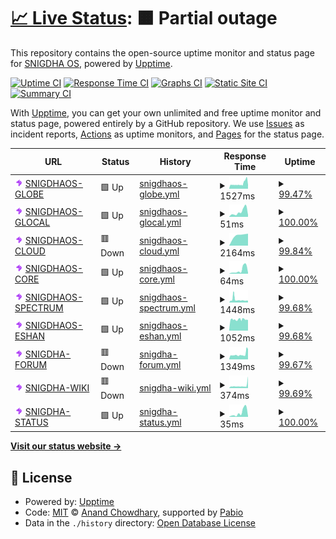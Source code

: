 # [📈 Live Status](https://snigdhalinux.github.io/snigdhaos-upptime): <!--live status--> **🟧 Partial outage**

This repository contains the open-source uptime monitor and status page for [SNIGDHA OS](https://snigdhaos.org), powered by [Upptime](https://github.com/upptime/upptime).

[![Uptime CI](https://github.com/snigdhalinux/snigdhaos-upptime/workflows/Uptime%20CI/badge.svg)](https://github.com/snigdhalinux/snigdhaos-upptime/actions?query=workflow%3A%22Uptime+CI%22)
[![Response Time CI](https://github.com/snigdhalinux/snigdhaos-upptime/workflows/Response%20Time%20CI/badge.svg)](https://github.com/snigdhalinux/snigdhaos-upptime/actions?query=workflow%3A%22Response+Time+CI%22)
[![Graphs CI](https://github.com/snigdhalinux/snigdhaos-upptime/workflows/Graphs%20CI/badge.svg)](https://github.com/snigdhalinux/snigdhaos-upptime/actions?query=workflow%3A%22Graphs+CI%22)
[![Static Site CI](https://github.com/snigdhalinux/snigdhaos-upptime/workflows/Static%20Site%20CI/badge.svg)](https://github.com/snigdhalinux/snigdhaos-upptime/actions?query=workflow%3A%22Static+Site+CI%22)
[![Summary CI](https://github.com/snigdhalinux/snigdhaos-upptime/workflows/Summary%20CI/badge.svg)](https://github.com/snigdhalinux/snigdhaos-upptime/actions?query=workflow%3A%22Summary+CI%22)

With [Upptime](https://upptime.js.org), you can get your own unlimited and free uptime monitor and status page, powered entirely by a GitHub repository. We use [Issues](https://github.com/snigdhalinux/snigdhaos-upptime/issues) as incident reports, [Actions](https://github.com/snigdhalinux/snigdhaos-upptime/actions) as uptime monitors, and [Pages](https://snigdhalinux.github.io/snigdhaos-upptime) for the status page.

<!--start: status pages-->
<!-- This summary is generated by Upptime (https://github.com/upptime/upptime) -->
<!-- Do not edit this manually, your changes will be overwritten -->
<!-- prettier-ignore -->
| URL | Status | History | Response Time | Uptime |
| --- | ------ | ------- | ------------- | ------ |
| <img alt="" src="https://raw.githubusercontent.com/snigdhalinux/snigdhaos-icon/master/usr/share/icons/snigdhaos/snigdhaos-purple.svg" height="13"> [SNIGDHAOS-GLOBE](https://snigdhaos.org) | 🟩 Up | [snigdhaos-globe.yml](https://github.com/snigdhalinux/snigdhaos-upptime/commits/HEAD/history/snigdhaos-globe.yml) | <details><summary><img alt="Response time graph" src="./graphs/snigdhaos-globe/response-time-week.png" height="20"> 1527ms</summary><br><a href="https://snigdhalinux.github.io/snigdhaos-upptime/history/snigdhaos-globe"><img alt="Response time 3952" src="https://img.shields.io/endpoint?url=https%3A%2F%2Fraw.githubusercontent.com%2Fsnigdhalinux%2Fsnigdhaos-upptime%2FHEAD%2Fapi%2Fsnigdhaos-globe%2Fresponse-time.json"></a><br><a href="https://snigdhalinux.github.io/snigdhaos-upptime/history/snigdhaos-globe"><img alt="24-hour response time 2386" src="https://img.shields.io/endpoint?url=https%3A%2F%2Fraw.githubusercontent.com%2Fsnigdhalinux%2Fsnigdhaos-upptime%2FHEAD%2Fapi%2Fsnigdhaos-globe%2Fresponse-time-day.json"></a><br><a href="https://snigdhalinux.github.io/snigdhaos-upptime/history/snigdhaos-globe"><img alt="7-day response time 1527" src="https://img.shields.io/endpoint?url=https%3A%2F%2Fraw.githubusercontent.com%2Fsnigdhalinux%2Fsnigdhaos-upptime%2FHEAD%2Fapi%2Fsnigdhaos-globe%2Fresponse-time-week.json"></a><br><a href="https://snigdhalinux.github.io/snigdhaos-upptime/history/snigdhaos-globe"><img alt="30-day response time 3952" src="https://img.shields.io/endpoint?url=https%3A%2F%2Fraw.githubusercontent.com%2Fsnigdhalinux%2Fsnigdhaos-upptime%2FHEAD%2Fapi%2Fsnigdhaos-globe%2Fresponse-time-month.json"></a><br><a href="https://snigdhalinux.github.io/snigdhaos-upptime/history/snigdhaos-globe"><img alt="1-year response time 3952" src="https://img.shields.io/endpoint?url=https%3A%2F%2Fraw.githubusercontent.com%2Fsnigdhalinux%2Fsnigdhaos-upptime%2FHEAD%2Fapi%2Fsnigdhaos-globe%2Fresponse-time-year.json"></a></details> | <details><summary><a href="https://snigdhalinux.github.io/snigdhaos-upptime/history/snigdhaos-globe">99.47%</a></summary><a href="https://snigdhalinux.github.io/snigdhaos-upptime/history/snigdhaos-globe"><img alt="All-time uptime 97.69%" src="https://img.shields.io/endpoint?url=https%3A%2F%2Fraw.githubusercontent.com%2Fsnigdhalinux%2Fsnigdhaos-upptime%2FHEAD%2Fapi%2Fsnigdhaos-globe%2Fuptime.json"></a><br><a href="https://snigdhalinux.github.io/snigdhaos-upptime/history/snigdhaos-globe"><img alt="24-hour uptime 100.00%" src="https://img.shields.io/endpoint?url=https%3A%2F%2Fraw.githubusercontent.com%2Fsnigdhalinux%2Fsnigdhaos-upptime%2FHEAD%2Fapi%2Fsnigdhaos-globe%2Fuptime-day.json"></a><br><a href="https://snigdhalinux.github.io/snigdhaos-upptime/history/snigdhaos-globe"><img alt="7-day uptime 99.47%" src="https://img.shields.io/endpoint?url=https%3A%2F%2Fraw.githubusercontent.com%2Fsnigdhalinux%2Fsnigdhaos-upptime%2FHEAD%2Fapi%2Fsnigdhaos-globe%2Fuptime-week.json"></a><br><a href="https://snigdhalinux.github.io/snigdhaos-upptime/history/snigdhaos-globe"><img alt="30-day uptime 97.69%" src="https://img.shields.io/endpoint?url=https%3A%2F%2Fraw.githubusercontent.com%2Fsnigdhalinux%2Fsnigdhaos-upptime%2FHEAD%2Fapi%2Fsnigdhaos-globe%2Fuptime-month.json"></a><br><a href="https://snigdhalinux.github.io/snigdhaos-upptime/history/snigdhaos-globe"><img alt="1-year uptime 97.69%" src="https://img.shields.io/endpoint?url=https%3A%2F%2Fraw.githubusercontent.com%2Fsnigdhalinux%2Fsnigdhaos-upptime%2FHEAD%2Fapi%2Fsnigdhaos-globe%2Fuptime-year.json"></a></details>
| <img alt="" src="https://raw.githubusercontent.com/snigdhalinux/snigdhaos-icon/master/usr/share/icons/snigdhaos/snigdhaos-purple.svg" height="13"> [SNIGDHAOS-GLOCAL](https:/snigdhalinux.github.io/) | 🟩 Up | [snigdhaos-glocal.yml](https://github.com/snigdhalinux/snigdhaos-upptime/commits/HEAD/history/snigdhaos-glocal.yml) | <details><summary><img alt="Response time graph" src="./graphs/snigdhaos-glocal/response-time-week.png" height="20"> 51ms</summary><br><a href="https://snigdhalinux.github.io/snigdhaos-upptime/history/snigdhaos-glocal"><img alt="Response time 63" src="https://img.shields.io/endpoint?url=https%3A%2F%2Fraw.githubusercontent.com%2Fsnigdhalinux%2Fsnigdhaos-upptime%2FHEAD%2Fapi%2Fsnigdhaos-glocal%2Fresponse-time.json"></a><br><a href="https://snigdhalinux.github.io/snigdhaos-upptime/history/snigdhaos-glocal"><img alt="24-hour response time 19" src="https://img.shields.io/endpoint?url=https%3A%2F%2Fraw.githubusercontent.com%2Fsnigdhalinux%2Fsnigdhaos-upptime%2FHEAD%2Fapi%2Fsnigdhaos-glocal%2Fresponse-time-day.json"></a><br><a href="https://snigdhalinux.github.io/snigdhaos-upptime/history/snigdhaos-glocal"><img alt="7-day response time 51" src="https://img.shields.io/endpoint?url=https%3A%2F%2Fraw.githubusercontent.com%2Fsnigdhalinux%2Fsnigdhaos-upptime%2FHEAD%2Fapi%2Fsnigdhaos-glocal%2Fresponse-time-week.json"></a><br><a href="https://snigdhalinux.github.io/snigdhaos-upptime/history/snigdhaos-glocal"><img alt="30-day response time 63" src="https://img.shields.io/endpoint?url=https%3A%2F%2Fraw.githubusercontent.com%2Fsnigdhalinux%2Fsnigdhaos-upptime%2FHEAD%2Fapi%2Fsnigdhaos-glocal%2Fresponse-time-month.json"></a><br><a href="https://snigdhalinux.github.io/snigdhaos-upptime/history/snigdhaos-glocal"><img alt="1-year response time 63" src="https://img.shields.io/endpoint?url=https%3A%2F%2Fraw.githubusercontent.com%2Fsnigdhalinux%2Fsnigdhaos-upptime%2FHEAD%2Fapi%2Fsnigdhaos-glocal%2Fresponse-time-year.json"></a></details> | <details><summary><a href="https://snigdhalinux.github.io/snigdhaos-upptime/history/snigdhaos-glocal">100.00%</a></summary><a href="https://snigdhalinux.github.io/snigdhaos-upptime/history/snigdhaos-glocal"><img alt="All-time uptime 100.00%" src="https://img.shields.io/endpoint?url=https%3A%2F%2Fraw.githubusercontent.com%2Fsnigdhalinux%2Fsnigdhaos-upptime%2FHEAD%2Fapi%2Fsnigdhaos-glocal%2Fuptime.json"></a><br><a href="https://snigdhalinux.github.io/snigdhaos-upptime/history/snigdhaos-glocal"><img alt="24-hour uptime 100.00%" src="https://img.shields.io/endpoint?url=https%3A%2F%2Fraw.githubusercontent.com%2Fsnigdhalinux%2Fsnigdhaos-upptime%2FHEAD%2Fapi%2Fsnigdhaos-glocal%2Fuptime-day.json"></a><br><a href="https://snigdhalinux.github.io/snigdhaos-upptime/history/snigdhaos-glocal"><img alt="7-day uptime 100.00%" src="https://img.shields.io/endpoint?url=https%3A%2F%2Fraw.githubusercontent.com%2Fsnigdhalinux%2Fsnigdhaos-upptime%2FHEAD%2Fapi%2Fsnigdhaos-glocal%2Fuptime-week.json"></a><br><a href="https://snigdhalinux.github.io/snigdhaos-upptime/history/snigdhaos-glocal"><img alt="30-day uptime 100.00%" src="https://img.shields.io/endpoint?url=https%3A%2F%2Fraw.githubusercontent.com%2Fsnigdhalinux%2Fsnigdhaos-upptime%2FHEAD%2Fapi%2Fsnigdhaos-glocal%2Fuptime-month.json"></a><br><a href="https://snigdhalinux.github.io/snigdhaos-upptime/history/snigdhaos-glocal"><img alt="1-year uptime 100.00%" src="https://img.shields.io/endpoint?url=https%3A%2F%2Fraw.githubusercontent.com%2Fsnigdhalinux%2Fsnigdhaos-upptime%2FHEAD%2Fapi%2Fsnigdhaos-glocal%2Fuptime-year.json"></a></details>
| <img alt="" src="https://raw.githubusercontent.com/snigdhalinux/snigdhaos-icon/master/usr/share/icons/snigdhaos/snigdhaos-purple.svg" height="13"> [SNIGDHAOS-CLOUD](https://cloud.snigdhaos.org) | 🟥 Down | [snigdhaos-cloud.yml](https://github.com/snigdhalinux/snigdhaos-upptime/commits/HEAD/history/snigdhaos-cloud.yml) | <details><summary><img alt="Response time graph" src="./graphs/snigdhaos-cloud/response-time-week.png" height="20"> 2164ms</summary><br><a href="https://snigdhalinux.github.io/snigdhaos-upptime/history/snigdhaos-cloud"><img alt="Response time 2164" src="https://img.shields.io/endpoint?url=https%3A%2F%2Fraw.githubusercontent.com%2Fsnigdhalinux%2Fsnigdhaos-upptime%2FHEAD%2Fapi%2Fsnigdhaos-cloud%2Fresponse-time.json"></a><br><a href="https://snigdhalinux.github.io/snigdhaos-upptime/history/snigdhaos-cloud"><img alt="24-hour response time 2367" src="https://img.shields.io/endpoint?url=https%3A%2F%2Fraw.githubusercontent.com%2Fsnigdhalinux%2Fsnigdhaos-upptime%2FHEAD%2Fapi%2Fsnigdhaos-cloud%2Fresponse-time-day.json"></a><br><a href="https://snigdhalinux.github.io/snigdhaos-upptime/history/snigdhaos-cloud"><img alt="7-day response time 2164" src="https://img.shields.io/endpoint?url=https%3A%2F%2Fraw.githubusercontent.com%2Fsnigdhalinux%2Fsnigdhaos-upptime%2FHEAD%2Fapi%2Fsnigdhaos-cloud%2Fresponse-time-week.json"></a><br><a href="https://snigdhalinux.github.io/snigdhaos-upptime/history/snigdhaos-cloud"><img alt="30-day response time 2164" src="https://img.shields.io/endpoint?url=https%3A%2F%2Fraw.githubusercontent.com%2Fsnigdhalinux%2Fsnigdhaos-upptime%2FHEAD%2Fapi%2Fsnigdhaos-cloud%2Fresponse-time-month.json"></a><br><a href="https://snigdhalinux.github.io/snigdhaos-upptime/history/snigdhaos-cloud"><img alt="1-year response time 2164" src="https://img.shields.io/endpoint?url=https%3A%2F%2Fraw.githubusercontent.com%2Fsnigdhalinux%2Fsnigdhaos-upptime%2FHEAD%2Fapi%2Fsnigdhaos-cloud%2Fresponse-time-year.json"></a></details> | <details><summary><a href="https://snigdhalinux.github.io/snigdhaos-upptime/history/snigdhaos-cloud">99.84%</a></summary><a href="https://snigdhalinux.github.io/snigdhaos-upptime/history/snigdhaos-cloud"><img alt="All-time uptime 99.84%" src="https://img.shields.io/endpoint?url=https%3A%2F%2Fraw.githubusercontent.com%2Fsnigdhalinux%2Fsnigdhaos-upptime%2FHEAD%2Fapi%2Fsnigdhaos-cloud%2Fuptime.json"></a><br><a href="https://snigdhalinux.github.io/snigdhaos-upptime/history/snigdhaos-cloud"><img alt="24-hour uptime 99.78%" src="https://img.shields.io/endpoint?url=https%3A%2F%2Fraw.githubusercontent.com%2Fsnigdhalinux%2Fsnigdhaos-upptime%2FHEAD%2Fapi%2Fsnigdhaos-cloud%2Fuptime-day.json"></a><br><a href="https://snigdhalinux.github.io/snigdhaos-upptime/history/snigdhaos-cloud"><img alt="7-day uptime 99.84%" src="https://img.shields.io/endpoint?url=https%3A%2F%2Fraw.githubusercontent.com%2Fsnigdhalinux%2Fsnigdhaos-upptime%2FHEAD%2Fapi%2Fsnigdhaos-cloud%2Fuptime-week.json"></a><br><a href="https://snigdhalinux.github.io/snigdhaos-upptime/history/snigdhaos-cloud"><img alt="30-day uptime 99.84%" src="https://img.shields.io/endpoint?url=https%3A%2F%2Fraw.githubusercontent.com%2Fsnigdhalinux%2Fsnigdhaos-upptime%2FHEAD%2Fapi%2Fsnigdhaos-cloud%2Fuptime-month.json"></a><br><a href="https://snigdhalinux.github.io/snigdhaos-upptime/history/snigdhaos-cloud"><img alt="1-year uptime 99.84%" src="https://img.shields.io/endpoint?url=https%3A%2F%2Fraw.githubusercontent.com%2Fsnigdhalinux%2Fsnigdhaos-upptime%2FHEAD%2Fapi%2Fsnigdhaos-cloud%2Fuptime-year.json"></a></details>
| <img alt="" src="https://raw.githubusercontent.com/snigdhalinux/snigdhaos-icon/master/usr/share/icons/snigdhaos/snigdhaos-purple.svg" height="13"> [SNIGDHAOS-CORE](https://snigdhalinux.github.io/snigdhaos-core) | 🟩 Up | [snigdhaos-core.yml](https://github.com/snigdhalinux/snigdhaos-upptime/commits/HEAD/history/snigdhaos-core.yml) | <details><summary><img alt="Response time graph" src="./graphs/snigdhaos-core/response-time-week.png" height="20"> 64ms</summary><br><a href="https://snigdhalinux.github.io/snigdhaos-upptime/history/snigdhaos-core"><img alt="Response time 238" src="https://img.shields.io/endpoint?url=https%3A%2F%2Fraw.githubusercontent.com%2Fsnigdhalinux%2Fsnigdhaos-upptime%2FHEAD%2Fapi%2Fsnigdhaos-core%2Fresponse-time.json"></a><br><a href="https://snigdhalinux.github.io/snigdhaos-upptime/history/snigdhaos-core"><img alt="24-hour response time 19" src="https://img.shields.io/endpoint?url=https%3A%2F%2Fraw.githubusercontent.com%2Fsnigdhalinux%2Fsnigdhaos-upptime%2FHEAD%2Fapi%2Fsnigdhaos-core%2Fresponse-time-day.json"></a><br><a href="https://snigdhalinux.github.io/snigdhaos-upptime/history/snigdhaos-core"><img alt="7-day response time 64" src="https://img.shields.io/endpoint?url=https%3A%2F%2Fraw.githubusercontent.com%2Fsnigdhalinux%2Fsnigdhaos-upptime%2FHEAD%2Fapi%2Fsnigdhaos-core%2Fresponse-time-week.json"></a><br><a href="https://snigdhalinux.github.io/snigdhaos-upptime/history/snigdhaos-core"><img alt="30-day response time 238" src="https://img.shields.io/endpoint?url=https%3A%2F%2Fraw.githubusercontent.com%2Fsnigdhalinux%2Fsnigdhaos-upptime%2FHEAD%2Fapi%2Fsnigdhaos-core%2Fresponse-time-month.json"></a><br><a href="https://snigdhalinux.github.io/snigdhaos-upptime/history/snigdhaos-core"><img alt="1-year response time 238" src="https://img.shields.io/endpoint?url=https%3A%2F%2Fraw.githubusercontent.com%2Fsnigdhalinux%2Fsnigdhaos-upptime%2FHEAD%2Fapi%2Fsnigdhaos-core%2Fresponse-time-year.json"></a></details> | <details><summary><a href="https://snigdhalinux.github.io/snigdhaos-upptime/history/snigdhaos-core">100.00%</a></summary><a href="https://snigdhalinux.github.io/snigdhaos-upptime/history/snigdhaos-core"><img alt="All-time uptime 99.52%" src="https://img.shields.io/endpoint?url=https%3A%2F%2Fraw.githubusercontent.com%2Fsnigdhalinux%2Fsnigdhaos-upptime%2FHEAD%2Fapi%2Fsnigdhaos-core%2Fuptime.json"></a><br><a href="https://snigdhalinux.github.io/snigdhaos-upptime/history/snigdhaos-core"><img alt="24-hour uptime 100.00%" src="https://img.shields.io/endpoint?url=https%3A%2F%2Fraw.githubusercontent.com%2Fsnigdhalinux%2Fsnigdhaos-upptime%2FHEAD%2Fapi%2Fsnigdhaos-core%2Fuptime-day.json"></a><br><a href="https://snigdhalinux.github.io/snigdhaos-upptime/history/snigdhaos-core"><img alt="7-day uptime 100.00%" src="https://img.shields.io/endpoint?url=https%3A%2F%2Fraw.githubusercontent.com%2Fsnigdhalinux%2Fsnigdhaos-upptime%2FHEAD%2Fapi%2Fsnigdhaos-core%2Fuptime-week.json"></a><br><a href="https://snigdhalinux.github.io/snigdhaos-upptime/history/snigdhaos-core"><img alt="30-day uptime 99.52%" src="https://img.shields.io/endpoint?url=https%3A%2F%2Fraw.githubusercontent.com%2Fsnigdhalinux%2Fsnigdhaos-upptime%2FHEAD%2Fapi%2Fsnigdhaos-core%2Fuptime-month.json"></a><br><a href="https://snigdhalinux.github.io/snigdhaos-upptime/history/snigdhaos-core"><img alt="1-year uptime 99.52%" src="https://img.shields.io/endpoint?url=https%3A%2F%2Fraw.githubusercontent.com%2Fsnigdhalinux%2Fsnigdhaos-upptime%2FHEAD%2Fapi%2Fsnigdhaos-core%2Fuptime-year.json"></a></details>
| <img alt="" src="https://raw.githubusercontent.com/snigdhalinux/snigdhaos-icon/master/usr/share/icons/snigdhaos/snigdhaos-purple.svg" height="13"> [SNIGDHAOS-SPECTRUM](https://build.snigdhaos.org/) | 🟩 Up | [snigdhaos-spectrum.yml](https://github.com/snigdhalinux/snigdhaos-upptime/commits/HEAD/history/snigdhaos-spectrum.yml) | <details><summary><img alt="Response time graph" src="./graphs/snigdhaos-spectrum/response-time-week.png" height="20"> 1448ms</summary><br><a href="https://snigdhalinux.github.io/snigdhaos-upptime/history/snigdhaos-spectrum"><img alt="Response time 1357" src="https://img.shields.io/endpoint?url=https%3A%2F%2Fraw.githubusercontent.com%2Fsnigdhalinux%2Fsnigdhaos-upptime%2FHEAD%2Fapi%2Fsnigdhaos-spectrum%2Fresponse-time.json"></a><br><a href="https://snigdhalinux.github.io/snigdhaos-upptime/history/snigdhaos-spectrum"><img alt="24-hour response time 1003" src="https://img.shields.io/endpoint?url=https%3A%2F%2Fraw.githubusercontent.com%2Fsnigdhalinux%2Fsnigdhaos-upptime%2FHEAD%2Fapi%2Fsnigdhaos-spectrum%2Fresponse-time-day.json"></a><br><a href="https://snigdhalinux.github.io/snigdhaos-upptime/history/snigdhaos-spectrum"><img alt="7-day response time 1448" src="https://img.shields.io/endpoint?url=https%3A%2F%2Fraw.githubusercontent.com%2Fsnigdhalinux%2Fsnigdhaos-upptime%2FHEAD%2Fapi%2Fsnigdhaos-spectrum%2Fresponse-time-week.json"></a><br><a href="https://snigdhalinux.github.io/snigdhaos-upptime/history/snigdhaos-spectrum"><img alt="30-day response time 1357" src="https://img.shields.io/endpoint?url=https%3A%2F%2Fraw.githubusercontent.com%2Fsnigdhalinux%2Fsnigdhaos-upptime%2FHEAD%2Fapi%2Fsnigdhaos-spectrum%2Fresponse-time-month.json"></a><br><a href="https://snigdhalinux.github.io/snigdhaos-upptime/history/snigdhaos-spectrum"><img alt="1-year response time 1357" src="https://img.shields.io/endpoint?url=https%3A%2F%2Fraw.githubusercontent.com%2Fsnigdhalinux%2Fsnigdhaos-upptime%2FHEAD%2Fapi%2Fsnigdhaos-spectrum%2Fresponse-time-year.json"></a></details> | <details><summary><a href="https://snigdhalinux.github.io/snigdhaos-upptime/history/snigdhaos-spectrum">99.68%</a></summary><a href="https://snigdhalinux.github.io/snigdhaos-upptime/history/snigdhaos-spectrum"><img alt="All-time uptime 90.38%" src="https://img.shields.io/endpoint?url=https%3A%2F%2Fraw.githubusercontent.com%2Fsnigdhalinux%2Fsnigdhaos-upptime%2FHEAD%2Fapi%2Fsnigdhaos-spectrum%2Fuptime.json"></a><br><a href="https://snigdhalinux.github.io/snigdhaos-upptime/history/snigdhaos-spectrum"><img alt="24-hour uptime 100.00%" src="https://img.shields.io/endpoint?url=https%3A%2F%2Fraw.githubusercontent.com%2Fsnigdhalinux%2Fsnigdhaos-upptime%2FHEAD%2Fapi%2Fsnigdhaos-spectrum%2Fuptime-day.json"></a><br><a href="https://snigdhalinux.github.io/snigdhaos-upptime/history/snigdhaos-spectrum"><img alt="7-day uptime 99.68%" src="https://img.shields.io/endpoint?url=https%3A%2F%2Fraw.githubusercontent.com%2Fsnigdhalinux%2Fsnigdhaos-upptime%2FHEAD%2Fapi%2Fsnigdhaos-spectrum%2Fuptime-week.json"></a><br><a href="https://snigdhalinux.github.io/snigdhaos-upptime/history/snigdhaos-spectrum"><img alt="30-day uptime 90.38%" src="https://img.shields.io/endpoint?url=https%3A%2F%2Fraw.githubusercontent.com%2Fsnigdhalinux%2Fsnigdhaos-upptime%2FHEAD%2Fapi%2Fsnigdhaos-spectrum%2Fuptime-month.json"></a><br><a href="https://snigdhalinux.github.io/snigdhaos-upptime/history/snigdhaos-spectrum"><img alt="1-year uptime 90.38%" src="https://img.shields.io/endpoint?url=https%3A%2F%2Fraw.githubusercontent.com%2Fsnigdhalinux%2Fsnigdhaos-upptime%2FHEAD%2Fapi%2Fsnigdhaos-spectrum%2Fuptime-year.json"></a></details>
| <img alt="" src="https://raw.githubusercontent.com/snigdhalinux/snigdhaos-icon/master/usr/share/icons/snigdhaos/snigdhaos-purple.svg" height="13"> [SNIGDHAOS-ESHAN](https://eshan.snigdhaos.org/) | 🟩 Up | [snigdhaos-eshan.yml](https://github.com/snigdhalinux/snigdhaos-upptime/commits/HEAD/history/snigdhaos-eshan.yml) | <details><summary><img alt="Response time graph" src="./graphs/snigdhaos-eshan/response-time-week.png" height="20"> 1052ms</summary><br><a href="https://snigdhalinux.github.io/snigdhaos-upptime/history/snigdhaos-eshan"><img alt="Response time 2328" src="https://img.shields.io/endpoint?url=https%3A%2F%2Fraw.githubusercontent.com%2Fsnigdhalinux%2Fsnigdhaos-upptime%2FHEAD%2Fapi%2Fsnigdhaos-eshan%2Fresponse-time.json"></a><br><a href="https://snigdhalinux.github.io/snigdhaos-upptime/history/snigdhaos-eshan"><img alt="24-hour response time 997" src="https://img.shields.io/endpoint?url=https%3A%2F%2Fraw.githubusercontent.com%2Fsnigdhalinux%2Fsnigdhaos-upptime%2FHEAD%2Fapi%2Fsnigdhaos-eshan%2Fresponse-time-day.json"></a><br><a href="https://snigdhalinux.github.io/snigdhaos-upptime/history/snigdhaos-eshan"><img alt="7-day response time 1052" src="https://img.shields.io/endpoint?url=https%3A%2F%2Fraw.githubusercontent.com%2Fsnigdhalinux%2Fsnigdhaos-upptime%2FHEAD%2Fapi%2Fsnigdhaos-eshan%2Fresponse-time-week.json"></a><br><a href="https://snigdhalinux.github.io/snigdhaos-upptime/history/snigdhaos-eshan"><img alt="30-day response time 2328" src="https://img.shields.io/endpoint?url=https%3A%2F%2Fraw.githubusercontent.com%2Fsnigdhalinux%2Fsnigdhaos-upptime%2FHEAD%2Fapi%2Fsnigdhaos-eshan%2Fresponse-time-month.json"></a><br><a href="https://snigdhalinux.github.io/snigdhaos-upptime/history/snigdhaos-eshan"><img alt="1-year response time 2328" src="https://img.shields.io/endpoint?url=https%3A%2F%2Fraw.githubusercontent.com%2Fsnigdhalinux%2Fsnigdhaos-upptime%2FHEAD%2Fapi%2Fsnigdhaos-eshan%2Fresponse-time-year.json"></a></details> | <details><summary><a href="https://snigdhalinux.github.io/snigdhaos-upptime/history/snigdhaos-eshan">99.68%</a></summary><a href="https://snigdhalinux.github.io/snigdhaos-upptime/history/snigdhaos-eshan"><img alt="All-time uptime 98.85%" src="https://img.shields.io/endpoint?url=https%3A%2F%2Fraw.githubusercontent.com%2Fsnigdhalinux%2Fsnigdhaos-upptime%2FHEAD%2Fapi%2Fsnigdhaos-eshan%2Fuptime.json"></a><br><a href="https://snigdhalinux.github.io/snigdhaos-upptime/history/snigdhaos-eshan"><img alt="24-hour uptime 100.00%" src="https://img.shields.io/endpoint?url=https%3A%2F%2Fraw.githubusercontent.com%2Fsnigdhalinux%2Fsnigdhaos-upptime%2FHEAD%2Fapi%2Fsnigdhaos-eshan%2Fuptime-day.json"></a><br><a href="https://snigdhalinux.github.io/snigdhaos-upptime/history/snigdhaos-eshan"><img alt="7-day uptime 99.68%" src="https://img.shields.io/endpoint?url=https%3A%2F%2Fraw.githubusercontent.com%2Fsnigdhalinux%2Fsnigdhaos-upptime%2FHEAD%2Fapi%2Fsnigdhaos-eshan%2Fuptime-week.json"></a><br><a href="https://snigdhalinux.github.io/snigdhaos-upptime/history/snigdhaos-eshan"><img alt="30-day uptime 98.85%" src="https://img.shields.io/endpoint?url=https%3A%2F%2Fraw.githubusercontent.com%2Fsnigdhalinux%2Fsnigdhaos-upptime%2FHEAD%2Fapi%2Fsnigdhaos-eshan%2Fuptime-month.json"></a><br><a href="https://snigdhalinux.github.io/snigdhaos-upptime/history/snigdhaos-eshan"><img alt="1-year uptime 98.85%" src="https://img.shields.io/endpoint?url=https%3A%2F%2Fraw.githubusercontent.com%2Fsnigdhalinux%2Fsnigdhaos-upptime%2FHEAD%2Fapi%2Fsnigdhaos-eshan%2Fuptime-year.json"></a></details>
| <img alt="" src="https://raw.githubusercontent.com/snigdhalinux/snigdhaos-icon/master/usr/share/icons/snigdhaos/snigdhaos-purple.svg" height="13"> [SNIGDHA-FORUM](https://forum.snigdhaos.org) | 🟥 Down | [snigdha-forum.yml](https://github.com/snigdhalinux/snigdhaos-upptime/commits/HEAD/history/snigdha-forum.yml) | <details><summary><img alt="Response time graph" src="./graphs/snigdha-forum/response-time-week.png" height="20"> 1349ms</summary><br><a href="https://snigdhalinux.github.io/snigdhaos-upptime/history/snigdha-forum"><img alt="Response time 2712" src="https://img.shields.io/endpoint?url=https%3A%2F%2Fraw.githubusercontent.com%2Fsnigdhalinux%2Fsnigdhaos-upptime%2FHEAD%2Fapi%2Fsnigdha-forum%2Fresponse-time.json"></a><br><a href="https://snigdhalinux.github.io/snigdhaos-upptime/history/snigdha-forum"><img alt="24-hour response time 2380" src="https://img.shields.io/endpoint?url=https%3A%2F%2Fraw.githubusercontent.com%2Fsnigdhalinux%2Fsnigdhaos-upptime%2FHEAD%2Fapi%2Fsnigdha-forum%2Fresponse-time-day.json"></a><br><a href="https://snigdhalinux.github.io/snigdhaos-upptime/history/snigdha-forum"><img alt="7-day response time 1349" src="https://img.shields.io/endpoint?url=https%3A%2F%2Fraw.githubusercontent.com%2Fsnigdhalinux%2Fsnigdhaos-upptime%2FHEAD%2Fapi%2Fsnigdha-forum%2Fresponse-time-week.json"></a><br><a href="https://snigdhalinux.github.io/snigdhaos-upptime/history/snigdha-forum"><img alt="30-day response time 2656" src="https://img.shields.io/endpoint?url=https%3A%2F%2Fraw.githubusercontent.com%2Fsnigdhalinux%2Fsnigdhaos-upptime%2FHEAD%2Fapi%2Fsnigdha-forum%2Fresponse-time-month.json"></a><br><a href="https://snigdhalinux.github.io/snigdhaos-upptime/history/snigdha-forum"><img alt="1-year response time 2712" src="https://img.shields.io/endpoint?url=https%3A%2F%2Fraw.githubusercontent.com%2Fsnigdhalinux%2Fsnigdhaos-upptime%2FHEAD%2Fapi%2Fsnigdha-forum%2Fresponse-time-year.json"></a></details> | <details><summary><a href="https://snigdhalinux.github.io/snigdhaos-upptime/history/snigdha-forum">99.67%</a></summary><a href="https://snigdhalinux.github.io/snigdhaos-upptime/history/snigdha-forum"><img alt="All-time uptime 89.23%" src="https://img.shields.io/endpoint?url=https%3A%2F%2Fraw.githubusercontent.com%2Fsnigdhalinux%2Fsnigdhaos-upptime%2FHEAD%2Fapi%2Fsnigdha-forum%2Fuptime.json"></a><br><a href="https://snigdhalinux.github.io/snigdhaos-upptime/history/snigdha-forum"><img alt="24-hour uptime 99.89%" src="https://img.shields.io/endpoint?url=https%3A%2F%2Fraw.githubusercontent.com%2Fsnigdhalinux%2Fsnigdhaos-upptime%2FHEAD%2Fapi%2Fsnigdha-forum%2Fuptime-day.json"></a><br><a href="https://snigdhalinux.github.io/snigdhaos-upptime/history/snigdha-forum"><img alt="7-day uptime 99.67%" src="https://img.shields.io/endpoint?url=https%3A%2F%2Fraw.githubusercontent.com%2Fsnigdhalinux%2Fsnigdhaos-upptime%2FHEAD%2Fapi%2Fsnigdha-forum%2Fuptime-week.json"></a><br><a href="https://snigdhalinux.github.io/snigdhaos-upptime/history/snigdha-forum"><img alt="30-day uptime 95.08%" src="https://img.shields.io/endpoint?url=https%3A%2F%2Fraw.githubusercontent.com%2Fsnigdhalinux%2Fsnigdhaos-upptime%2FHEAD%2Fapi%2Fsnigdha-forum%2Fuptime-month.json"></a><br><a href="https://snigdhalinux.github.io/snigdhaos-upptime/history/snigdha-forum"><img alt="1-year uptime 89.23%" src="https://img.shields.io/endpoint?url=https%3A%2F%2Fraw.githubusercontent.com%2Fsnigdhalinux%2Fsnigdhaos-upptime%2FHEAD%2Fapi%2Fsnigdha-forum%2Fuptime-year.json"></a></details>
| <img alt="" src="https://raw.githubusercontent.com/snigdhalinux/snigdhaos-icon/master/usr/share/icons/snigdhaos/snigdhaos-purple.svg" height="13"> [SNIGDHA-WIKI](https://forum.snigdhaos.org) | 🟥 Down | [snigdha-wiki.yml](https://github.com/snigdhalinux/snigdhaos-upptime/commits/HEAD/history/snigdha-wiki.yml) | <details><summary><img alt="Response time graph" src="./graphs/snigdha-wiki/response-time-week.png" height="20"> 374ms</summary><br><a href="https://snigdhalinux.github.io/snigdhaos-upptime/history/snigdha-wiki"><img alt="Response time 1681" src="https://img.shields.io/endpoint?url=https%3A%2F%2Fraw.githubusercontent.com%2Fsnigdhalinux%2Fsnigdhaos-upptime%2FHEAD%2Fapi%2Fsnigdha-wiki%2Fresponse-time.json"></a><br><a href="https://snigdhalinux.github.io/snigdhaos-upptime/history/snigdha-wiki"><img alt="24-hour response time 1822" src="https://img.shields.io/endpoint?url=https%3A%2F%2Fraw.githubusercontent.com%2Fsnigdhalinux%2Fsnigdhaos-upptime%2FHEAD%2Fapi%2Fsnigdha-wiki%2Fresponse-time-day.json"></a><br><a href="https://snigdhalinux.github.io/snigdhaos-upptime/history/snigdha-wiki"><img alt="7-day response time 374" src="https://img.shields.io/endpoint?url=https%3A%2F%2Fraw.githubusercontent.com%2Fsnigdhalinux%2Fsnigdhaos-upptime%2FHEAD%2Fapi%2Fsnigdha-wiki%2Fresponse-time-week.json"></a><br><a href="https://snigdhalinux.github.io/snigdhaos-upptime/history/snigdha-wiki"><img alt="30-day response time 1506" src="https://img.shields.io/endpoint?url=https%3A%2F%2Fraw.githubusercontent.com%2Fsnigdhalinux%2Fsnigdhaos-upptime%2FHEAD%2Fapi%2Fsnigdha-wiki%2Fresponse-time-month.json"></a><br><a href="https://snigdhalinux.github.io/snigdhaos-upptime/history/snigdha-wiki"><img alt="1-year response time 1681" src="https://img.shields.io/endpoint?url=https%3A%2F%2Fraw.githubusercontent.com%2Fsnigdhalinux%2Fsnigdhaos-upptime%2FHEAD%2Fapi%2Fsnigdha-wiki%2Fresponse-time-year.json"></a></details> | <details><summary><a href="https://snigdhalinux.github.io/snigdhaos-upptime/history/snigdha-wiki">99.69%</a></summary><a href="https://snigdhalinux.github.io/snigdhaos-upptime/history/snigdha-wiki"><img alt="All-time uptime 86.21%" src="https://img.shields.io/endpoint?url=https%3A%2F%2Fraw.githubusercontent.com%2Fsnigdhalinux%2Fsnigdhaos-upptime%2FHEAD%2Fapi%2Fsnigdha-wiki%2Fuptime.json"></a><br><a href="https://snigdhalinux.github.io/snigdhaos-upptime/history/snigdha-wiki"><img alt="24-hour uptime 99.99%" src="https://img.shields.io/endpoint?url=https%3A%2F%2Fraw.githubusercontent.com%2Fsnigdhalinux%2Fsnigdhaos-upptime%2FHEAD%2Fapi%2Fsnigdha-wiki%2Fuptime-day.json"></a><br><a href="https://snigdhalinux.github.io/snigdhaos-upptime/history/snigdha-wiki"><img alt="7-day uptime 99.69%" src="https://img.shields.io/endpoint?url=https%3A%2F%2Fraw.githubusercontent.com%2Fsnigdhalinux%2Fsnigdhaos-upptime%2FHEAD%2Fapi%2Fsnigdha-wiki%2Fuptime-week.json"></a><br><a href="https://snigdhalinux.github.io/snigdhaos-upptime/history/snigdha-wiki"><img alt="30-day uptime 95.09%" src="https://img.shields.io/endpoint?url=https%3A%2F%2Fraw.githubusercontent.com%2Fsnigdhalinux%2Fsnigdhaos-upptime%2FHEAD%2Fapi%2Fsnigdha-wiki%2Fuptime-month.json"></a><br><a href="https://snigdhalinux.github.io/snigdhaos-upptime/history/snigdha-wiki"><img alt="1-year uptime 86.21%" src="https://img.shields.io/endpoint?url=https%3A%2F%2Fraw.githubusercontent.com%2Fsnigdhalinux%2Fsnigdhaos-upptime%2FHEAD%2Fapi%2Fsnigdha-wiki%2Fuptime-year.json"></a></details>
| <img alt="" src="https://raw.githubusercontent.com/snigdhalinux/snigdhaos-icon/master/usr/share/icons/snigdhaos/snigdhaos-purple.svg" height="13"> [SNIGDHA-STATUS](https://snigdhalinux.github.io/snigdhaos-upptime/) | 🟩 Up | [snigdha-status.yml](https://github.com/snigdhalinux/snigdhaos-upptime/commits/HEAD/history/snigdha-status.yml) | <details><summary><img alt="Response time graph" src="./graphs/snigdha-status/response-time-week.png" height="20"> 35ms</summary><br><a href="https://snigdhalinux.github.io/snigdhaos-upptime/history/snigdha-status"><img alt="Response time 58" src="https://img.shields.io/endpoint?url=https%3A%2F%2Fraw.githubusercontent.com%2Fsnigdhalinux%2Fsnigdhaos-upptime%2FHEAD%2Fapi%2Fsnigdha-status%2Fresponse-time.json"></a><br><a href="https://snigdhalinux.github.io/snigdhaos-upptime/history/snigdha-status"><img alt="24-hour response time 5" src="https://img.shields.io/endpoint?url=https%3A%2F%2Fraw.githubusercontent.com%2Fsnigdhalinux%2Fsnigdhaos-upptime%2FHEAD%2Fapi%2Fsnigdha-status%2Fresponse-time-day.json"></a><br><a href="https://snigdhalinux.github.io/snigdhaos-upptime/history/snigdha-status"><img alt="7-day response time 35" src="https://img.shields.io/endpoint?url=https%3A%2F%2Fraw.githubusercontent.com%2Fsnigdhalinux%2Fsnigdhaos-upptime%2FHEAD%2Fapi%2Fsnigdha-status%2Fresponse-time-week.json"></a><br><a href="https://snigdhalinux.github.io/snigdhaos-upptime/history/snigdha-status"><img alt="30-day response time 43" src="https://img.shields.io/endpoint?url=https%3A%2F%2Fraw.githubusercontent.com%2Fsnigdhalinux%2Fsnigdhaos-upptime%2FHEAD%2Fapi%2Fsnigdha-status%2Fresponse-time-month.json"></a><br><a href="https://snigdhalinux.github.io/snigdhaos-upptime/history/snigdha-status"><img alt="1-year response time 58" src="https://img.shields.io/endpoint?url=https%3A%2F%2Fraw.githubusercontent.com%2Fsnigdhalinux%2Fsnigdhaos-upptime%2FHEAD%2Fapi%2Fsnigdha-status%2Fresponse-time-year.json"></a></details> | <details><summary><a href="https://snigdhalinux.github.io/snigdhaos-upptime/history/snigdha-status">100.00%</a></summary><a href="https://snigdhalinux.github.io/snigdhaos-upptime/history/snigdha-status"><img alt="All-time uptime 100.00%" src="https://img.shields.io/endpoint?url=https%3A%2F%2Fraw.githubusercontent.com%2Fsnigdhalinux%2Fsnigdhaos-upptime%2FHEAD%2Fapi%2Fsnigdha-status%2Fuptime.json"></a><br><a href="https://snigdhalinux.github.io/snigdhaos-upptime/history/snigdha-status"><img alt="24-hour uptime 100.00%" src="https://img.shields.io/endpoint?url=https%3A%2F%2Fraw.githubusercontent.com%2Fsnigdhalinux%2Fsnigdhaos-upptime%2FHEAD%2Fapi%2Fsnigdha-status%2Fuptime-day.json"></a><br><a href="https://snigdhalinux.github.io/snigdhaos-upptime/history/snigdha-status"><img alt="7-day uptime 100.00%" src="https://img.shields.io/endpoint?url=https%3A%2F%2Fraw.githubusercontent.com%2Fsnigdhalinux%2Fsnigdhaos-upptime%2FHEAD%2Fapi%2Fsnigdha-status%2Fuptime-week.json"></a><br><a href="https://snigdhalinux.github.io/snigdhaos-upptime/history/snigdha-status"><img alt="30-day uptime 100.00%" src="https://img.shields.io/endpoint?url=https%3A%2F%2Fraw.githubusercontent.com%2Fsnigdhalinux%2Fsnigdhaos-upptime%2FHEAD%2Fapi%2Fsnigdha-status%2Fuptime-month.json"></a><br><a href="https://snigdhalinux.github.io/snigdhaos-upptime/history/snigdha-status"><img alt="1-year uptime 100.00%" src="https://img.shields.io/endpoint?url=https%3A%2F%2Fraw.githubusercontent.com%2Fsnigdhalinux%2Fsnigdhaos-upptime%2FHEAD%2Fapi%2Fsnigdha-status%2Fuptime-year.json"></a></details>

<!--end: status pages-->

[**Visit our status website →**](https://snigdhalinux.github.io/snigdhaos-upptime)

## 📄 License

- Powered by: [Upptime](https://github.com/upptime/upptime)
- Code: [MIT](./LICENSE) © [Anand Chowdhary](https://anandchowdhary.com), supported by [Pabio](https://pabio.com)
- Data in the `./history` directory: [Open Database License](https://opendatacommons.org/licenses/odbl/1-0/)
